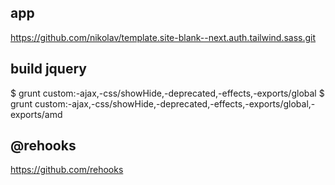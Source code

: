 
## app
  https://github.com/nikolav/template.site-blank--next.auth.tailwind.sass.git

## build jquery
  $ grunt custom:-ajax,-css/showHide,-deprecated,-effects,-exports/global
  $ grunt custom:-ajax,-css/showHide,-deprecated,-effects,-exports/global,-exports/amd

## @rehooks
  https://github.com/rehooks

